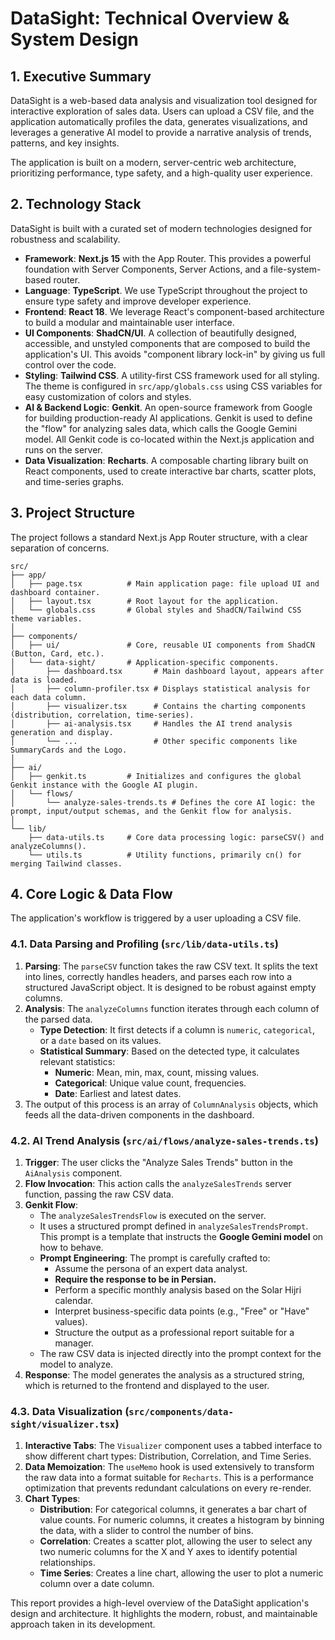 # DataSight: Technical Overview & System Design

## 1. Executive Summary

DataSight is a web-based data analysis and visualization tool designed for interactive exploration of sales data. Users can upload a CSV file, and the application automatically profiles the data, generates visualizations, and leverages a generative AI model to provide a narrative analysis of trends, patterns, and key insights.

The application is built on a modern, server-centric web architecture, prioritizing performance, type safety, and a high-quality user experience.

## 2. Technology Stack

DataSight is built with a curated set of modern technologies designed for robustness and scalability.

- **Framework**: **Next.js 15** with the App Router. This provides a powerful foundation with Server Components, Server Actions, and a file-system-based router.
- **Language**: **TypeScript**. We use TypeScript throughout the project to ensure type safety and improve developer experience.
- **Frontend**: **React 18**. We leverage React's component-based architecture to build a modular and maintainable user interface.
- **UI Components**: **ShadCN/UI**. A collection of beautifully designed, accessible, and unstyled components that are composed to build the application's UI. This avoids "component library lock-in" by giving us full control over the code.
- **Styling**: **Tailwind CSS**. A utility-first CSS framework used for all styling. The theme is configured in `src/app/globals.css` using CSS variables for easy customization of colors and styles.
- **AI & Backend Logic**: **Genkit**. An open-source framework from Google for building production-ready AI applications. Genkit is used to define the "flow" for analyzing sales data, which calls the Google Gemini model. All Genkit code is co-located within the Next.js application and runs on the server.
- **Data Visualization**: **Recharts**. A composable charting library built on React components, used to create interactive bar charts, scatter plots, and time-series graphs.

## 3. Project Structure

The project follows a standard Next.js App Router structure, with a clear separation of concerns.

```
src/
├── app/
│   ├── page.tsx          # Main application page: file upload UI and dashboard container.
│   ├── layout.tsx        # Root layout for the application.
│   └── globals.css       # Global styles and ShadCN/Tailwind CSS theme variables.
│
├── components/
│   ├── ui/               # Core, reusable UI components from ShadCN (Button, Card, etc.).
│   └── data-sight/       # Application-specific components.
│       ├── dashboard.tsx       # Main dashboard layout, appears after data is loaded.
│       ├── column-profiler.tsx # Displays statistical analysis for each data column.
│       ├── visualizer.tsx      # Contains the charting components (distribution, correlation, time-series).
│       ├── ai-analysis.tsx     # Handles the AI trend analysis generation and display.
│       └── ...                 # Other specific components like SummaryCards and the Logo.
│
├── ai/
│   ├── genkit.ts         # Initializes and configures the global Genkit instance with the Google AI plugin.
│   └── flows/
│       └── analyze-sales-trends.ts # Defines the core AI logic: the prompt, input/output schemas, and the Genkit flow for analysis.
│
└── lib/
    ├── data-utils.ts     # Core data processing logic: parseCSV() and analyzeColumns().
    └── utils.ts          # Utility functions, primarily cn() for merging Tailwind classes.
```

## 4. Core Logic & Data Flow

The application's workflow is triggered by a user uploading a CSV file.

### 4.1. Data Parsing and Profiling (`src/lib/data-utils.ts`)

1.  **Parsing**: The `parseCSV` function takes the raw CSV text. It splits the text into lines, correctly handles headers, and parses each row into a structured JavaScript object. It is designed to be robust against empty columns.
2.  **Analysis**: The `analyzeColumns` function iterates through each column of the parsed data.
    - **Type Detection**: It first detects if a column is `numeric`, `categorical`, or a `date` based on its values.
    - **Statistical Summary**: Based on the detected type, it calculates relevant statistics:
        - **Numeric**: Mean, min, max, count, missing values.
        - **Categorical**: Unique value count, frequencies.
        - **Date**: Earliest and latest dates.
3.  The output of this process is an array of `ColumnAnalysis` objects, which feeds all the data-driven components in the dashboard.

### 4.2. AI Trend Analysis (`src/ai/flows/analyze-sales-trends.ts`)

1.  **Trigger**: The user clicks the "Analyze Sales Trends" button in the `AiAnalysis` component.
2.  **Flow Invocation**: This action calls the `analyzeSalesTrends` server function, passing the raw CSV data.
3.  **Genkit Flow**:
    - The `analyzeSalesTrendsFlow` is executed on the server.
    - It uses a structured prompt defined in `analyzeSalesTrendsPrompt`. This prompt is a template that instructs the **Google Gemini model** on how to behave.
    - **Prompt Engineering**: The prompt is carefully crafted to:
        - Assume the persona of an expert data analyst.
        - **Require the response to be in Persian.**
        - Perform a specific monthly analysis based on the Solar Hijri calendar.
        - Interpret business-specific data points (e.g., "Free" or "Have" values).
        - Structure the output as a professional report suitable for a manager.
    - The raw CSV data is injected directly into the prompt context for the model to analyze.
4.  **Response**: The model generates the analysis as a structured string, which is returned to the frontend and displayed to the user.

### 4.3. Data Visualization (`src/components/data-sight/visualizer.tsx`)

1.  **Interactive Tabs**: The `Visualizer` component uses a tabbed interface to show different chart types: Distribution, Correlation, and Time Series.
2.  **Data Memoization**: The `useMemo` hook is used extensively to transform the raw data into a format suitable for `Recharts`. This is a performance optimization that prevents redundant calculations on every re-render.
3.  **Chart Types**:
    - **Distribution**: For categorical columns, it generates a bar chart of value counts. For numeric columns, it creates a histogram by binning the data, with a slider to control the number of bins.
    - **Correlation**: Creates a scatter plot, allowing the user to select any two numeric columns for the X and Y axes to identify potential relationships.
    - **Time Series**: Creates a line chart, allowing the user to plot a numeric column over a date column.

This report provides a high-level overview of the DataSight application's design and architecture. It highlights the modern, robust, and maintainable approach taken in its development.